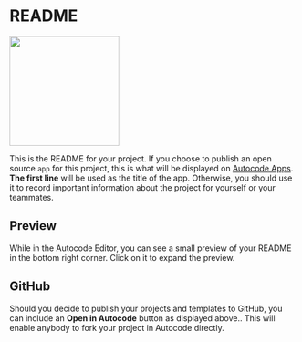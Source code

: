 # README
[<img src="https://open.autocode.com/static/images/open.svg?" width="192">](https://open.autocode.com/)

This is the README for your project. If you choose to publish an open source `app`
for this project, this is what will be displayed on [Autocode Apps](/app).
**The first line** will be used as the title of the app. Otherwise, you should use it
to record important information about the project for yourself or your teammates.

## Preview
While in the Autocode Editor, you can see a small preview of your README
in the bottom right corner. Click on it to expand the preview.

## GitHub
Should you decide to publish your projects and templates to GitHub,
you can include an **Open in Autocode** button as displayed above..
This will enable anybody to fork your project in Autocode directly.
